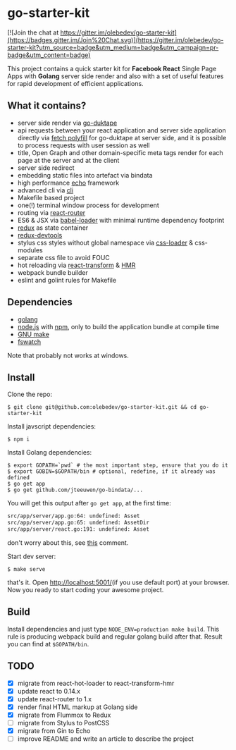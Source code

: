 # go-starter-kit

[![Join the chat at https://gitter.im/olebedev/go-starter-kit](https://badges.gitter.im/Join%20Chat.svg)](https://gitter.im/olebedev/go-starter-kit?utm_source=badge&utm_medium=badge&utm_campaign=pr-badge&utm_content=badge)

This project contains a quick starter kit for **Facebook React** Single Page Apps with **Golang** server side render and also with a set of useful features for rapid development of efficient applications.

## What it contains?

* server side render via [go-duktape](https://github.com/olebedev/go-duktape)
* api requests between your react application and server side application directly  via [fetch polyfill](https://github.com/olebedev/go-duktape-fetch) for go-duktape at server side, and it is possible to process requests with user session as well
* title, Open Graph and other domain-specific meta tags render for each page at the server and at the client
* server side redirect
* embedding static files into artefact via bindata
* high performance [echo](https://github.com/labstack/echo) framework
* advanced cli via [cli](https://github.com/codegangsta/cli)
* Makefile based project
* one(!) terminal window process for development
* routing via [react-router](https://github.com/rackt/react-router)
* ES6 & JSX via [babel-loader](https://github.com/babel/babel-loader) with minimal runtime dependency footprint
* [redux](http://rackt.org/redux/) as state container
* [redux-devtools](https://github.com/gaearon/redux-devtools)
* stylus css styles without global namespace via [css-loader](https://github.com/webpack/css-loader) & css-modules
* separate css file to avoid FOUC
* hot reloading via [react-transform](https://github.com/gaearon/babel-plugin-react-transform) & [HMR](http://webpack.github.io/docs/hot-module-replacement.html)
* webpack bundle builder
* eslint and golint rules for Makefile

## Dependencies

* [golang](http://golang.org/)
* [node.js](https://nodejs.org/) with [npm](https://www.npmjs.com/), only to build the application bundle at compile time
* [GNU make](https://www.gnu.org/software/make/)
* [fswatch](https://github.com/emcrisostomo/fswatch/)

Note that probably not works at windows.

## Install

Clone the repo:

```
$ git clone git@github.com:olebedev/go-starter-kit.git && cd go-starter-kit
```
Install javscript dependencies:

```
$ npm i
```
Install Golang dependencies:

```
$ export GOPATH=`pwd` # the most important step, ensure that you do it
$ export GOBIN=$GOPATH/bin # optional, redefine, if it already was defined
$ go get app
$ go get github.com/jteeuwen/go-bindata/...
```
You will get this output after `go get app`, at the first time:

```bash
src/app/server/app.go:64: undefined: Asset
src/app/server/app.go:65: undefined: AssetDir
src/app/server/react.go:191: undefined: Asset
```

don't worry about this, see [this](https://github.com/olebedev/go-starter-kit/issues/5#issuecomment-142585756) comment.

Start dev server:

```
$ make serve
```
that's it. Open [http://localhost:5001/](http://localhost:5001/)(if you use default port) at your browser. Now you ready to start coding your awesome project.

## Build

Install dependencies and just type `NODE_ENV=production make build`. This rule is producing webpack build and regular golang build after that. Result you can find at `$GOPATH/bin`.

## TODO

- [x] migrate from react-hot-loader to react-transform-hmr
- [x] update react to 0.14.x
- [x] update react-router to 1.x
- [x] render final HTML markup at Golang side
- [x] migrate from Flummox to Redux
- [ ] migrate from Stylus to PostCSS
- [x] migrate from Gin to Echo
- [ ] improve README and write an article to describe the project
